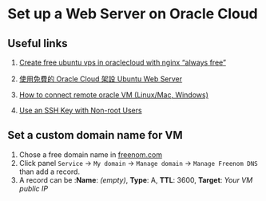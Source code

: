 # Set up a Web Server on Oracle Cloud

## Useful links
1. [Create free ubuntu vps in oraclecloud with nginx “always free”](https://medium.com/@saiful103a/create-free-ubuntu-vps-in-oraclecloud-with-nginx-always-free-f07d9d7fad40)

2. [使用免費的 Oracle Cloud 架設 Ubuntu Web Server](https://yanagiragi.wordpress.com/2019/09/19/%E4%BD%BF%E7%94%A8%E5%85%8D%E8%B2%BB%E7%9A%84-oracle-cloud-%E6%9E%B6%E8%A8%AD-ubuntu-web-server/)

3. [How to connect remote oracle VM (Linux/Mac, Windows)](https://docs.oracle.com/en-us/iaas/Content/GSG/Tasks/testingconnection.htm) 
4. [Use an SSH Key with Non-root Users](https://www.vultr.com/docs/using-your-ssh-key-to-login-to-non-root-users)

## Set a custom domain name for VM
1. Chose a free domain name in [freenom.com](freenom.com)
2. Click panel `Service` -> `My domain` -> `Manage domain` -> `Manage Freenom DNS` than add a record.
3. A record can be :**Name**: *(empty)*,  **Type**: A,  **TTL**: 3600,  **Target**: *Your VM public IP*
